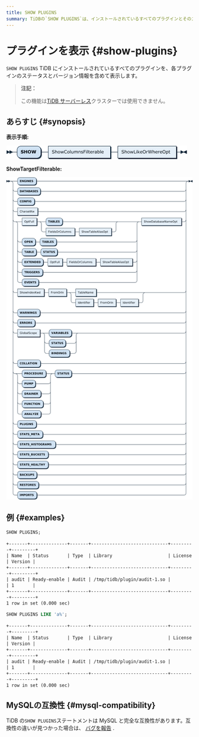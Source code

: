 ```yaml
---
title: SHOW PLUGINS
summary: TiDBの`SHOW PLUGINS`は、インストールされているすべてのプラグインとそのステータス、バージョン情報を表示します。この機能はTiDBサーバーレスクラスターでは使用できません。MySQLと完全な互換性があります。
---
```


# プラグインを表示 {#show-plugins}

`SHOW PLUGINS` TiDB にインストールされているすべてのプラグインを、各プラグインのステータスとバージョン情報を含めて表示します。

> **注記：**
>
> この機能は[TiDB サーバーレス](https://docs.pingcap.com/tidbcloud/select-cluster-tier#tidb-serverless)クラスターでは使用できません。

## あらすじ {#synopsis}

**表示手順:**

![ShowStmt](/media/sqlgram/ShowStmt.png)

**ShowTargetFilterable:**

![ShowTargetFilterable](/media/sqlgram/ShowTargetFilterable.png)

## 例 {#examples}

```sql
SHOW PLUGINS;
```

    +-------+--------------+-------+-----------------------------+---------+---------+
    | Name  | Status       | Type  | Library                     | License | Version |
    +-------+--------------+-------+-----------------------------+---------+---------+
    | audit | Ready-enable | Audit | /tmp/tidb/plugin/audit-1.so |         | 1       |
    +-------+--------------+-------+-----------------------------+---------+---------+
    1 row in set (0.000 sec)

```sql
SHOW PLUGINS LIKE 'a%';
```

    +-------+--------------+-------+-----------------------------+---------+---------+
    | Name  | Status       | Type  | Library                     | License | Version |
    +-------+--------------+-------+-----------------------------+---------+---------+
    | audit | Ready-enable | Audit | /tmp/tidb/plugin/audit-1.so |         | 1       |
    +-------+--------------+-------+-----------------------------+---------+---------+
    1 row in set (0.000 sec)

## MySQLの互換性 {#mysql-compatibility}

TiDB の`SHOW PLUGINS`ステートメントは MySQL と完全な互換性があります。互換性の違いが見つかった場合は、 [バグを報告](https://docs.pingcap.com/tidb/stable/support) .
